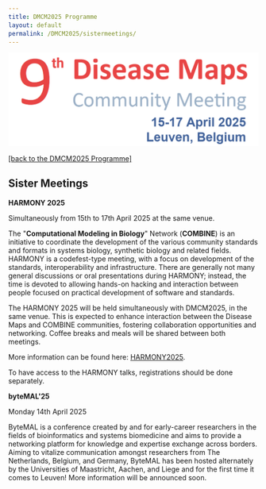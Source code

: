 ```yaml
---
title: DMCM2025 Programme
layout: default
permalink: /DMCM2025/sistermeetings/
---
```


<img src="/images/places/DMCM2025.png"/>

[[back to the DMCM2025 Programme]](https://disease-maps.github.io/DMCM2025/programme/)

## Sister Meetings

**HARMONY 2025**

Simultaneously from 15th to 17th April 2025 at the same venue.

The "**Computational Modeling in Biology**" Network (**COMBINE**) is an initiative to coordinate the development of the various community standards and formats in systems biology, synthetic biology and related fields. HARMONY is a codefest-type meeting, with a focus on development of the standards, interoperability and infrastructure. There are generally not many general discussions or oral presentations during HARMONY; instead, the time is devoted to allowing hands-on hacking and interaction between people focused on practical development of software and standards.

The HARMONY 2025 will be held simultaneously with DMCM2025, in the same venue. This is expected to enhance interaction between the Disease Maps and COMBINE communities, fostering collaboration opportunities and networking. Coffee breaks and meals will be shared between both meetings.

More information can be found here: [HARMONY2025](https://co.mbine.org/events/). 

To have access to the HARMONY talks, registrations should be done separately. 

**byteMAL'25**

Monday 14th April 2025

ByteMAL is a conference created by and for early-career researchers in the fields of bioinformatics and systems biomedicine and aims to provide a networking platform for knowledge and expertise exchange across borders. Aiming to vitalize communication amongst researchers from The Netherlands, Belgium, and Germany, ByteMAL has been hosted alternately by the
Universities of Maastricht, Aachen, and Liege and for the first time it comes to Leuven! More information will be announced soon.
